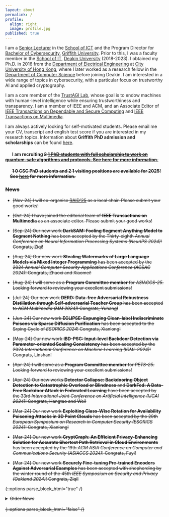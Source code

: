 ```yaml
---
layout: about
permalink: /
profile:
  align: right
  image: profile.jpg
published: true
---
```



<!--### Profile-->
I am a [Senior Lecturer](https://experts.griffith.edu.au/41503-leo-zhang) in the [School of ICT](https://www.griffith.edu.au/griffith-sciences/school-information-communication-technology) and the Program Director for [Bachelor of Cybersecurity](https://www.griffith.edu.au/study/degrees/bachelor-of-cyber-security-1677), [Griffith University](https://www.griffith.edu.au/). Prior to this, I was a faculty member in the [School of IT](https://www.deakin.edu.au/information-technology), [Deakin University](https://www.deakin.edu.au/) (2018-2023). I obtained my Ph.D. in 2016 from the [Department of Electrical Engineering](https://www.ee.cityu.edu.hk/) at [City University of Hong Kong](https://www.cityu.edu.hk/), where I later worked as a research fellow in the [Department of Computer Science](https://www.cs.cityu.edu.hk//) before joining Deakin. I am interested in a wide range of topics in cybersecurity,  with a particular focus on trustworthy AI and applied cryptography. 

I am a core member of the [TrustAGI Lab](https://trust-agi.github.io/), whose goal is to endow machines with human-level intelligence while ensuring  trustworthiness and transparency. I am a member of IEEE and ACM, and an Associate Editor of [IEEE Transactions on Dependable and Secure Computing](https://www.computer.org/csdl/journal/tq) and [IEEE Transactions on Multimedia](https://ieeexplore.ieee.org/xpl/RecentIssue.jsp?punumber=6046). 

I am always actively looking for self-motivated students. Please email me your CV, transcript and english test score if you are interested in my research topics. Information about __Griffith PhD admission and scholarships__ can be found [here]({{site.baseurl}}/prosStudents). 


<p>
<div style="float: left;"><img src="/assets/images/icon.png" width="15" height="18"/></div> 
<h4> &nbsp; I am recruiting <del>2<del> <ins>1<ins> PhD students with full scholarship to work on quantum-safe algorithms and protocols. See <a href = "{{site.baseurl}}/CFP/HDR-Adv">here</a> for more information.</h4>

<div style="float: left;"><img src="/assets/images/icon.png" width="15" height="18"/></div> 
<h4> &nbsp; <s>1<s> 0 CSC PhD students and <s>2<s> 1 visiting positions are available for 2025! See <a href = "{{site.baseurl}}/prosStudents/">here</a> for more information.</h4>
<!--
<div style="float: left;"><img src="/assets/images/icon.png" width="15" height="18"/></div> 
<h4> &nbsp; The main round of the 2025 Griffith PhD Scholarship is open until 27-08-2024 for international applicants. See <a href = "{{site.baseurl}}/prosStudents/">here</a> for more information.</h4>
-->
</p>


### News
- [Nov-24] I will co-organise [RAID'25](https://raid2025.github.io/index.html) as a local chair. Please submit your good works!

- [Oct-24] I have joined the editorial team of __IEEE Transactions on Multimedia__ as an associate editor. Please submit your good works!

- [Sep-24] Our new work __DarkSAM: Fooling Segment Anything Model to Segment Nothing__ has been accepted by the Thirty-eighth _Annual Conference on Neural Information Processing Systems (NeurIPS 2024)_! Congrats, Ziqi!

- [Aug-24] Our new work __Stealing Watermarks of Large Language Models via Mixed Integer Programming__ has been accepted by the 2024 _Annual Computer Security Applications Conference (ACSAC 2024)_! Congrats, Zhaoxi and Xiaomei!

- [Aug-24] I will serve as a __Program Committee member__ for _ASIACCS-25_. Looking forward to reviewing your excellent submissions!

- [Jul-24] Our new work __DERD: Data-free Adversarial Robustness Distillation through Self-adversarial Teacher Group__ has been accepted to _ACM Multimedia (MM 2024)_! Congrats, Yuhang!

- [Jun-24] Our new work __ECLIPSE: Expunging Clean-label Indiscriminate Poisons via Sparse Diffusion Purification__ has been accepted to the Srping Cycle of _ESORICS 2024_! Congrats, Xianlong!

- [May-24] Our new work __IBD-PSC: Input-level Backdoor Detection via Parameter-oriented Scaling Consistency__ has been accepted by the 2024 _International Conference on Machine Learning (ICML 2024)_! Congrats, Linshan!

- [Apr-24] I will serve as a __Program Committee member__ for _PETS-25_. Looking forward to reviewing your excellent submissions!

- [Apr-24] Our new works __Detector Collapse: Backdooring Object Detection to Catastrophic Overload or Blindness__ and __DarkFed: A Data-Free Backdoor Attack in Federated Learning__ have been accepted by the 33rd _International Joint Conference on Artificial Intelligence (IJCAI 2024)_! Congrats, Hangtao and Wei!

- [Mar-24] Our new work __Exploiting Class-Wise Rotation for Availability Poisoning Attacks in 3D Point Clouds__ has been accepted by the 29th _European Symposium on Research in Computer Security (ESORICS 2024)_! Congrats, Xianlong!

- [Mar-24] Our new work __CryptGraph: An Efficient Privacy-Enhancing Solution for Accurate Shortest Path Retrieval in Cloud Environments__ has been accepted by the 19th _ACM ASIA Conference on Computer and Communications Security (ASIACCS 2024)_! Congrats, Fuyi!

- [Mar-24] Our new work __Securely Fine-tuning Pre-trained Encoders Against Adversarial Examples__ has been accepted with shepherding by the winter round of the 45th _IEEE Symposium on Security and Privacy (Oakland 2024)_! Congrats, Ziqi!

<!--{::options parse_block_html="true" /}
<details open> <summary markdown="span"> __News__ </summary>
</details>
<br/>
{::options parse_block_html="false" /}-->

{::options parse_block_html="true" /}
<details>
<summary markdown="span">Older News</summary>
[Dec-23] Glad to share that our three papers, __Towards Model Extraction Attacks in GAN-based Image Translation via Domain Shift Mitigation__, __Conditional Backdoor Attack via JPEG Compression__, __Revisiting Gradient Pruning: A Dual Realization for Defending Against Gradient Attacks__, have been accepted by the 38th _AAAI Conference on Artificial Intelligence (AAAI-24)_!

[Nov-23] I have joined the editorial team of __IEEE Transactions on Dependable and Secure Computing__ as an associate editor. Please submit your good works!

[Oct-23] Our new work __Robust Backdoor Detection for Deep Learning via Topological Evolution Dynamics__ has been accepted with shepherding by the 45th _IEEE Symposium on Security and Privacy (Oakland 2024)_!

[Sep-23] Our paper titled __Towards Self-Interpretable Graph-Level Anomaly Detection__ has been accepted by the Conference on _Neural Information Processing Systems (NeurIPS 2023)_!

[Jul-23] Our two papers titled __PointCRT: Detecting Backdoor in 3D Point Cloud via Corruption Robustness__, and __A Four-Pronged Defense Against Byzantine Attacks in Federated Learning__ have been accepted by _ACM Multimedia 2023 (ACM MM 2023)_!

[Jul-23] Our paper titled __Downstream-agnostic Adversarial Examples__ has been accepted by the _International Conference on Computer Vision 2023 (ICCV 2023)_!

[Jul-23] Glad to share that our paper __Why Does Little Robustness Help? Understanding Adversarial Transferability From Surrogate Training__ has been accepted with shepherding by the 45th _IEEE Symposium on Security and Privacy (Oakland 2024)_!

[Jul-23] Our paper titled __SigA: rPPG-based Authentication for Virtual Reality Head-mounted Display__ has been accepted by the 26th _International Symposium on Research in Attacks, Intrusions and Defenses (RAID 2023)_!

[Apr-23] Our paper titled __Denial-of-Service or Fine-Grained Control: Towards Flexible Model Poisoning Attacks on Federated Learning__ has been accepted by the 32nd _International Joint Conference on Artificial Intelligence (IJCAI 2023)_!

[Apr-23] Our paper titled __PriGenX: Privacy-preserving Query With Anonymous Access Control for Genomic Data__ has been accepted by IEEE TDSC!

[Mar-23] Our paper titled __Predicate Private Set Intersection With Linear Complexity__ has been accepted by the 21st _International Conference on Applied Cryptography and Network Security (ACNS 2023)_!

[Mar-23] Our two papers titled __LoDen: Making Every Client in Federated Learning a Defender Against the Poisoning Membership Inference Attacks__, and __Masked Language Model Based Textual Adversarial Example Detection__, have been accepted by the 18th _ACM ASIA Conference on Computer and Communications Security (ASIACCS 2023)_!

[Mar-23] I joined [Griffith University](https://www.griffith.edu.au/) as a Senior Lecturer (in the [commonwealth system](https://en.wikipedia.org/wiki/Senior_lecturer)).

</details>
<br/>
{::options parse_block_html="false" /}
